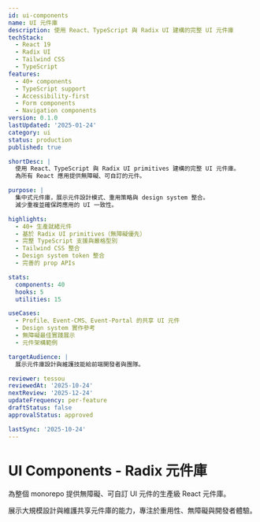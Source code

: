 ```yaml
---
id: ui-components
name: UI 元件庫
description: 使用 React、TypeScript 與 Radix UI 建構的完整 UI 元件庫
techStack:
  - React 19
  - Radix UI
  - Tailwind CSS
  - TypeScript
features:
  - 40+ components
  - TypeScript support
  - Accessibility-first
  - Form components
  - Navigation components
version: 0.1.0
lastUpdated: '2025-01-24'
category: ui
status: production
published: true

shortDesc: |
  使用 React、TypeScript 與 Radix UI primitives 建構的完整 UI 元件庫。
  為所有 React 應用提供無障礙、可自訂的元件。

purpose: |
  集中式元件庫，展示元件設計模式、重用策略與 design system 整合。
  減少重複並確保跨應用的 UI 一致性。

highlights:
  - 40+ 生產就緒元件
  - 基於 Radix UI primitives（無障礙優先）
  - 完整 TypeScript 支援與嚴格型別
  - Tailwind CSS 整合
  - Design system token 整合
  - 完善的 prop APIs

stats:
  components: 40
  hooks: 5
  utilities: 15

useCases:
  - Profile、Event-CMS、Event-Portal 的共享 UI 元件
  - Design system 實作參考
  - 無障礙最佳實踐展示
  - 元件架構範例

targetAudience: |
  展示元件庫設計與維護技能給前端開發者與團隊。

reviewer: tessou
reviewedAt: '2025-10-24'
nextReview: '2025-12-24'
updateFrequency: per-feature
draftStatus: false
approvalStatus: approved

lastSync: '2025-10-24'
---
```


# UI Components - Radix 元件庫

為整個 monorepo 提供無障礙、可自訂 UI 元件的生產級 React 元件庫。

展示大規模設計與維護共享元件庫的能力，專注於重用性、無障礙與開發者體驗。

